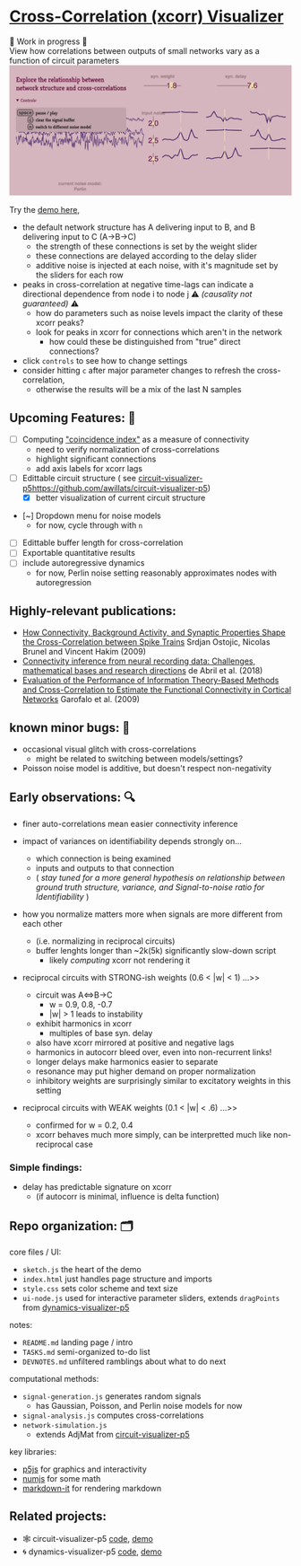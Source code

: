 # [Cross-Correlation (xcorr) Visualizer](https://awillats.github.io/xcorr-visualizer-p5/)

🚧  Work in progress 🚧  
View how correlations between outputs of small networks vary as a function of circuit parameters
![preview of interface](assets/example_screenshot.png)

Try the [demo here](https://awillats.github.io/xcorr-visualizer-p5/),  
- the default network structure has A delivering input to B, and B delivering input to C (A->B->C)
  - the strength of these connections is set by the weight slider 
  - these connections are delayed according to the delay slider
  - additive noise is injected at each noise, with it's magnitude set by the sliders for each row
- peaks in cross-correlation at negative time-lags can indicate a directional dependence from node i to node j ⚠️ *(causality not guaranteed)* ⚠️
  - how do parameters such as noise levels impact the clarity of these xcorr peaks?
  - look for peaks in xcorr for connections which aren't in the network
    - how could these be distinguished from "true" direct connections?
- click `controls` to see how to change settings
- consider hitting `c` after major parameter changes to refresh the cross-correlation,
  - otherwise the results will be a mix of the last N samples


## Upcoming Features: 🔮
- [ ] Computing ["coincidence index"](https://journals.plos.org/plosone/article?id=10.1371/journal.pone.0027431) as a measure of connectivity
  - need to verify normalization of cross-correlations
  - highlight significant connections   
  - add axis labels for xcorr lags
- [ ] Edittable circuit structure ( see [circuit-visualizer-p5]()https://github.com/awillats/circuit-visualizer-p5)
  - [x] better visualization of current circuit structure 
- [~] Dropdown menu for noise models
    - for now, cycle through with `n`
- [ ] Edittable buffer length for cross-correlation
- [ ] Exportable quantitative results
- [ ] include autoregressive dynamics
     - for now, Perlin noise setting reasonably approximates nodes with autoregression
## Highly-relevant publications: 
- [How Connectivity, Background Activity, and Synaptic Properties Shape the Cross-Correlation between Spike Trains](https://www.jneurosci.org/content/29/33/10234) Srdjan Ostojic, Nicolas Brunel and Vincent Hakim (2009)
- [Connectivity inference from neural recording data: Challenges, mathematical bases and research directions](https://www.sciencedirect.com/science/article/pii/S0893608018300704#b122) de Abril et al. (2018)
- [Evaluation of the Performance of Information Theory-Based Methods and Cross-Correlation to Estimate the Functional Connectivity in Cortical Networks](https://journals.plos.org/plosone/article?id=10.1371/journal.pone.0006482) Garofalo et al. (2009)

## known minor bugs: 🐞
- occasional visual glitch with cross-correlations
  - might be related to switching between models/settings?
- Poisson noise model is additive, but doesn't respect non-negativity

## Early observations: 🔍 
- finer auto-correlations mean easier connectivity inference
- impact of variances on identifiability depends strongly on...
  - which connection is being examined
  - inputs and outputs to that connection
  - ( *stay tuned for a more general hypothesis on relationship between ground truth structure, variance, and Signal-to-noise ratio for Identifiability* )  
- how you normalize matters more when signals are more different from each other  
  - (i.e. normalizing in reciprocal circuits)
  - buffer lenghts longer than ~2k(5k) significantly slow-down script
      - likely *computing* xcorr not rendering it

- reciprocal circuits with STRONG-ish weights (0.6 < |w| < 1) ...>>
  - circuit was A<=>B->C 
      - w = 0.9, 0.8, -0.7
      - |w| > 1 leads to instability
  - exhibit harmonics in xcorr
      - multiples of base syn. delay
  - also have xcorr mirrored at positive and negative lags
  - harmonics in autocorr bleed over, even into non-recurrent links!
  - longer delays make harmonics easier to separate 
  - resonance may put higher demand on proper normalization
  - inhibitory weights are surprisingly similar to excitatory weights in this setting
- reciprocal circuits with WEAK weights (0.1 < |w| < .6) ...>>
    - confirmed for w = 0.2, 0.4
  - xcorr behaves much more simply, can be interpretted much like non-reciprocal case 

### Simple findings:
- delay has predictable signature on xcorr  
  - (if autocorr is minimal, influence is delta function)

## Repo organization: 🗂️
core files / UI:  
- `sketch.js` the heart of the demo
- `index.html` just handles page structure and imports 
- `style.css` sets color scheme and text size 
- `ui-node.js` used for interactive parameter sliders, extends `dragPoints` from [dynamics-visualizer-p5](https://github.com/awillats/dynamics-visualizer-p://github.com/awillats/dynamics-visualizer-p5)  

notes:  
- `README.md` landing page / intro
- `TASKS.md` semi-organized to-do list
- `DEVNOTES.md` unfiltered ramblings about what to do next  

computational methods:
- `signal-generation.js` generates random signals
  - has Gaussian, Poisson, and Perlin noise models for now
- `signal-analysis.js` computes cross-correlations
- `network-simulation.js` 
  - extends AdjMat from [circuit-visualizer-p5](https://github.com/awillats/circuit-visualizer-p5/blob/main/AdjMat.j://github.com/awillats/circuit-visualizer-p5/blob/main/AdjMat.js)   

key libraries:
- [p5js](https://p5js.org/) for graphics and interactivity
- [numjs](https://github.com/nicolaspanel/numj ) for some math
- [markdown-it](https://markdown-it.github.io/) for rendering markdown


## Related projects: 
- 🕸️ circuit-visualizer-p5 [code](https://github.com/awillats/circuit-visualizer-p5), [demo](https://awillats.github.io/circuit-visualizer-p5/)
- 🌀 dynamics-visualizer-p5 [code](https://github.com/awillats/dynamics-visualizer-p5), [demo](awillats.github.io/dynamics-visualizer-p5/)

